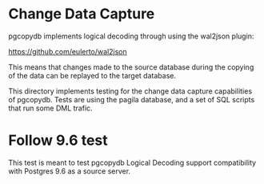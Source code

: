 Change Data Capture
===================

pgcopydb implements logical decoding through using the wal2json plugin:

  https://github.com/eulerto/wal2json

This means that changes made to the source database during the copying of
the data can be replayed to the target database.

This directory implements testing for the change data capture capabilities
of pgcopydb. Tests are using the pagila database, and a set of SQL scripts
that run some DML trafic.

Follow 9.6 test
===============

This test is meant to test pgcopydb Logical Decoding support compatibility
with Postgres 9.6 as a source server.
